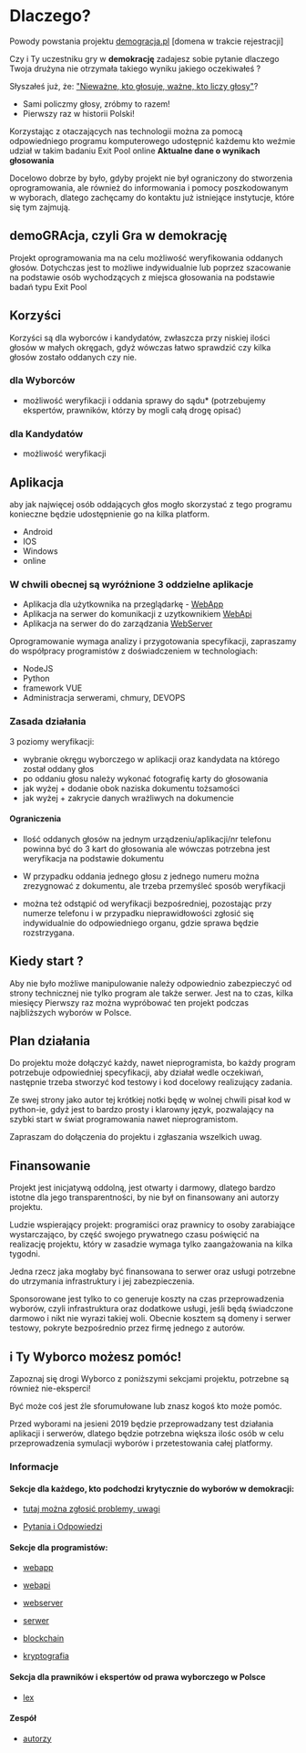 # Dlaczego?
Powody powstania projektu [demogracja.pl](http://www.demogracja.pl/) [domena w trakcie rejestracji]

Czy i Ty uczestniku gry w **demokrację** zadajesz sobie pytanie dlaczego Twoja drużyna nie otrzymała takiego wyniku jakiego oczekiwałeś ?

Słyszałeś już, że: ["Nieważne, kto głosuje, ważne, kto liczy głosy"](https://pl.wikiquote.org/wiki/J%C3%B3zef_Stalin)?

+ Sami policzmy głosy, zróbmy to razem!
+ Pierwszy raz w historii Polski!

Korzystając z otaczających nas technologii można za pomocą odpowiedniego programu komputerowego udostępnić każdemu kto weźmie udział w takim badaniu Exit Pool online **Aktualne dane o wynikach głosowania**

Docelowo dobrze by było, gdyby projekt nie był ograniczony do stworzenia oprogramowania, ale również do informowania i pomocy poszkodowanym w wyborach, dlatego zachęcamy do kontaktu już istniejące instytucje, które się tym zajmują.

## demoGRAcja, czyli Gra w demokrację

Projekt oprogramowania ma na celu możliwość weryfikowania oddanych głosów.
Dotychczas jest to możliwe indywidualnie lub poprzez szacowanie na podstawie osób wychodzących z miejsca głosowania na podstawie badań typu Exit Pool

## Korzyści
Korzyści są dla wyborców i kandydatów, zwłaszcza przy niskiej ilości głosów w małych okręgach, gdyż wówczas łatwo sprawdzić czy kilka głosów zostało oddanych czy nie.

### dla Wyborców
+ możliwość weryfikacji i oddania sprawy do sądu* (potrzebujemy ekspertów, prawników, którzy by mogli całą drogę opisać)

### dla Kandydatów
+ możliwość weryfikacji


## Aplikacja

aby jak najwięcej osób oddających głos mogło skorzystać z tego programu konieczne będzie udostępnienie go na kilka platform.
+ Android
+ IOS
+ Windows
+ online

### W chwili obecnej są wyróżnione 3 oddzielne aplikacje
+ Aplikacja dla użytkownika na przeglądarkę - [WebApp](https://github.com/demogracja/webapp)
+ Aplikacja na serwer do komunikacji z uzytkownikiem [WebApi](https://github.com/demogracja/webapi)
+ Aplikacja na serwer do do zarządzania [WebServer](https://github.com/demogracja/webserver)

Oprogramowanie wymaga analizy i przygotowania specyfikacji, zapraszamy do współpracy programistów z doświadczeniem w technologiach: 
+ NodeJS
+ Python
+ framework VUE
+ Administracja serwerami, chmury, DEVOPS
 
### Zasada działania

3 poziomy weryfikacji:
+ wybranie okręgu wyborczego w aplikacji oraz kandydata na którego został oddany głos
+ po oddaniu głosu należy wykonać fotografię karty do głosowania
+ jak wyżej + dodanie obok naziska dokumentu tożsamości
+ jak wyżej + zakrycie danych wrażliwych na dokumencie

#### Ograniczenia
+ Ilość oddanych głosów na jednym urządzeniu/aplikacji/nr telefonu powinna być do 3 kart do głosowania
ale wówczas potrzebna jest weryfikacja na podstawie dokumentu

+ W przypadku oddania jednego głosu z jednego numeru można zrezygnować z dokumentu, ale trzeba przemyśleć sposób weryfikacji
+ można też odstąpić od weryfikacji bezpośredniej, pozostając przy numerze telefonu i w przypadku nieprawidłowości zgłosić się
indywidualnie do odpowiedniego organu, gdzie sprawa będzie rozstrzygana.




## Kiedy start ?

Aby nie było możliwe manipulowanie należy odpowiednio zabezpieczyć od strony technicznej nie tylko program ale także serwer.
Jest na to czas, kilka miesięcy
Pierwszy raz można wypróbować ten projekt podczas najbliższych wyborów w Polsce. 


## Plan działania

Do projektu może dołączyć każdy, nawet nieprogramista, bo każdy program potrzebuje odpowiedniej specyfikacji, aby działał wedle oczekiwań, następnie trzeba stworzyć kod testowy i kod docelowy realizujący zadania.

Ze swej strony jako autor tej krótkiej notki będę w wolnej chwili pisał kod w python-ie, gdyż jest to bardzo prosty i klarowny język, pozwalający na szybki start w świat programowania nawet nieprogramistom.


Zapraszam do dołączenia do projektu i zgłaszania wszelkich uwag.

## Finansowanie


Projekt jest inicjatywą oddolną, jest otwarty i darmowy, dlatego bardzo istotne dla jego transparentności, by nie był on finansowany ani autorzy projektu.

Ludzie wspierający projekt: programiści oraz prawnicy to osoby zarabiające wystarczająco, by część swojego prywatnego czasu poświęcić na realizację projektu, który w zasadzie wymaga tylko zaangażowania na kilka tygodni.

Jedna rzecz jaka mogłaby być finansowana to serwer oraz usługi potrzebne do utrzymania infrastruktury i jej zabezpieczenia.

Sponsorowane jest tylko to co generuje koszty na czas przeprowadzenia wyborów, czyli infrastruktura oraz dodatkowe usługi, jeśli będą świadczone darmowo i nikt nie wyrazi takiej woli.
Obecnie kosztem są domeny i serwer testowy, pokryte bezpośrednio przez firmę jednego z autorów.


## i Ty Wyborco możesz pomóc!

Zapoznaj się drogi Wyborco z poniższymi sekcjami projektu, potrzebne są również nie-eksperci!

Być może coś jest źle sforumułowane lub znasz kogoś kto może pomóc.

Przed wyborami na jesieni 2019 będzie przeprowadzany test działania aplikacji i serwerów, dlatego będzie potrzebna większa ilośc osób w celu przeprowadzenia symulacji wyborów i przetestowania całej platformy.

### Informacje

#### Sekcje dla każdego, kto podchodzi krytycznie do wyborów w demokracji:

+ [tutaj można zgłosić problemy, uwagi](https://github.com/demogracja/problemy)

+ [Pytania i Odpowiedzi](FAQ.md)


#### Sekcje dla programistów:

+ [webapp](https://github.com/demogracja/webapp)

+ [webapi](https://github.com/demogracja/webapi)

+ [webserver](https://github.com/demogracja/webserver)

+ [serwer](https://github.com/demogracja/serwer)

+ [blockchain](https://github.com/demogracja/blockchain)

+ [kryptografia](https://github.com/demogracja/kryptografia)


#### Sekcja dla prawników i ekspertów od prawa wyborczego w Polsce

+ [lex](https://github.com/demogracja/lex) 

#### Zespół
+ [autorzy](https://github.com/demogracja/autorzy) 

